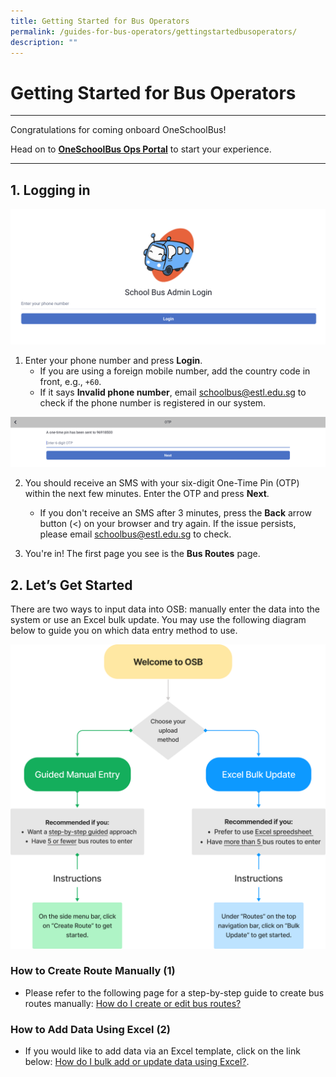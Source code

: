 ```yaml
---
title: Getting Started for Bus Operators
permalink: /guides-for-bus-operators/gettingstartedbusoperators/
description: ""
---
```

# Getting Started for Bus Operators

----------
Congratulations for coming onboard OneSchoolBus!

Head on to [**OneSchoolBus Ops Portal**](https://go.gov.sg/osb) to start your experience.

----------

## **1. Logging in**

![](/images/Operator/osb%20ops%2001%20log%20in.png)

1. Enter your phone number and press **Login**.
   - If you are using a foreign mobile number, add the country code in front, e.g., `+60`.
   - If it says **Invalid phone number**, email [schoolbus@estl.edu.sg](mailto:schoolbus@estl.edu.sg) to check if the phone number is registered in our system.

![](/images/Operator/osb%20ops%2002%20otp.png)

2. You should receive an SMS with your six-digit One-Time Pin (OTP) within the next few minutes. Enter the OTP and press **Next**.
   - If you don't receive an SMS after 3 minutes, press the **Back** arrow button (&lt;) on your browser and try again. If the issue persists, please email [schoolbus@estl.edu.sg](mailto:schoolbus@estl.edu.sg) to check.

3. You're in! The first page you see is the **Bus Routes** page.

## **2. Let’s Get Started**

There are two ways to input data into OSB: manually enter the data into the system or use an Excel bulk update. You may use the following diagram below to guide you on which data entry method to use.

![](/images/Operator/osb%20ops%2003%20routes-home-flowchart.png)

### **How to Create Route Manually (1)**

- Please refer to the following page for a step-by-step guide to create bus routes manually:
   [How do I create or edit bus routes?](https://www.notion.so/How-do-I-create-or-edit-bus-routes-b9ec2ab69c2d4c208f1c2426c96ad952?pvs=21)

### **How to Add Data Using Excel (2)**

- If you would like to add data via an Excel template, click on the link below:
   [How do I bulk add or update data using Excel?](https://www.notion.so/How-do-I-bulk-add-or-update-data-using-excel-7a3fd58c3ce64784a377c27b36b3bb4b?pvs=21).

